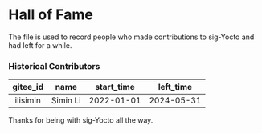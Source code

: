# Hall of Fame

The file is used to record people who made contributions to sig-Yocto and had left for a while.

### Historical Contributors
| gitee_id | name | start_time | left_time |
| :---: | :---: | :---: | :---: |
| ilisimin | Simin Li | 2022-01-01 | 2024-05-31 |

Thanks for being with sig-Yocto all the way.
